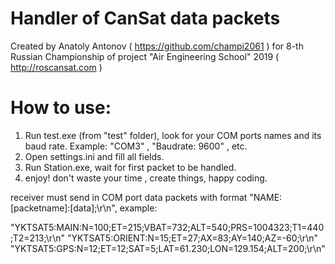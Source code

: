 # Handler of CanSat data packets
Created by Anatoly Antonov ( https://github.com/champi2061 ) for 8-th Russian Championship of project "Air Engineering School" 2019 ( http://roscansat.com )

# How to use:
1) Run test.exe (from "test" folder), look for your COM ports names and its baud rate. Example: "COM3" , "Baudrate: 9600" , etc.
2) Open settings.ini and fill all fields.
3) Run Station.exe, wait for first packet to be handled.
4) enjoy! don't waste your time , create things, happy coding.

receiver must send in COM port data packets with format "NAME:[packetname]:[data];\r\n", example:

"YKTSAT5:MAIN:N=100;ET=215;VBAT=732;ALT=540;PRS=1004323;T1=440;T2=213;\r\n"
"YKTSAT5:ORIENT:N=15;ET=27;AX=83;AY=140;AZ=-60;\r\n"
"YKTSAT5:GPS:N=12;ET=12;SAT=5;LAT=61.230;LON=129.154;ALT=200;\r\n"

